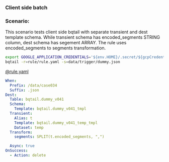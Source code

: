 ### Client side batch 

### Scenario:

This scenario tests client side bqtail with separate transient and dest template schema.
While transient schema has encoded_segments STRING column, dest schema has segement ARRAY<STRING>.
The rule uses  encoded_segments to segments transformation.

```bash
export GOOGLE_APPLICATION_CREDENTIALS='${env.HOME}/.secret/${gcpCredentials}.json'
bqtail -r=rule/rule.yaml -s=data/trigger/dummy.json
```


[@rule.yaml](rule/rule.yaml)
```yaml
When:
  Prefix: /data/case034
  Suffix: .json
Dest:
  Table: bqtail.dummy_v041
  Schema:
    Template: bqtail.dummy_v041_tmpl
  Transient:
    Alias: t
    Template: bqtail.dummy_v041_temp_tmpl
    Dataset: temp
  Transform:
    segments: SPLIT(t.encoded_segments, ",")

  Async: true
OnSuccess:
  - Action: delete
```